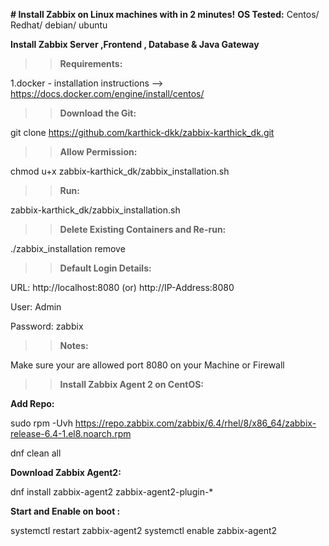 ****# Install Zabbix on Linux machines with in 2 minutes!****
**OS Tested:**
Centos/ Redhat/ debian/ ubuntu

**Install Zabbix Server ,Frontend , Database & Java Gateway**
>>**Requirements:**

1.docker - installation instructions --> https://docs.docker.com/engine/install/centos/

>>**Download the Git:**

git clone https://github.com/karthick-dkk/zabbix-karthick_dk.git

>>**Allow Permission:**

chmod u+x  zabbix-karthick_dk/zabbix_installation.sh

>>**Run:**

zabbix-karthick_dk/zabbix_installation.sh

>>**Delete Existing Containers and Re-run:**

./zabbix_installation remove

>>**Default Login Details:**

URL: http://localhost:8080         (or)          http://IP-Address:8080

User: Admin
  
Password: zabbix

>>**Notes:**

  Make sure your are allowed port 8080 on your Machine or Firewall

>>**Install Zabbix Agent 2 on CentOS:**

**Add Repo:**

sudo rpm -Uvh https://repo.zabbix.com/zabbix/6.4/rhel/8/x86_64/zabbix-release-6.4-1.el8.noarch.rpm

dnf clean all

**Download Zabbix Agent2:**

dnf install zabbix-agent2 zabbix-agent2-plugin-*
 
**Start and Enable on boot :**

systemctl restart zabbix-agent2
systemctl enable zabbix-agent2

